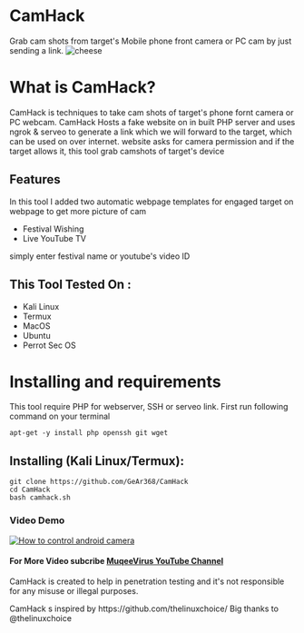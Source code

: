 # CamHack
Grab cam shots from target's Mobile phone front camera or PC cam by just sending a link.
![cheese](https://drive.google.com/uc?export=view&id=1JfeCw8ukW0b2jONaRYXj0Rl34e-h1pL7)

# What is CamHack?
<p>CamHack is techniques to take cam shots of target's phone fornt camera or PC webcam. CamHack Hosts a fake website on in built PHP server and uses ngrok & serveo to generate a link which we will forward to the target, which can be used on over internet. website asks for camera permission and if the target allows it, this tool grab camshots of target's device</p>

## Features
<p>In this tool I added two automatic webpage templates for engaged target on webpage to get more picture of cam</p>
<ul>
  <li>Festival Wishing</li>
  <li>Live YouTube TV</li>
</ul>
<p>simply enter festival name or youtube's video ID</p>

## This Tool Tested On :
<ul>
  <li>Kali Linux</li>
  <li>Termux</li>
  <li>MacOS</li>
  <li>Ubuntu</li>
  <li>Perrot Sec OS</li>
</ul>

# Installing and requirements
<p>This tool require PHP for webserver, SSH or serveo link. First run following command on your terminal</p>

```
apt-get -y install php openssh git wget
```

## Installing (Kali Linux/Termux):

```
git clone https://github.com/GeAr368/CamHack
cd CamHack
bash camhack.sh
```
### Video Demo
[![How to control android camera](https://img.youtube.com/vi/G_nNHrWwCOM/0.jpg)](https://www.youtube.com/watch?v=G_nNHrWwCOM)
#### For More Video subcribe <a href="http://youtube.com/Muqeevirus">MuqeeVirus YouTube Channel</a>
<p>CamHack is created to help in penetration testing and it's not responsible for any misuse or illegal purposes.</p>
<p>CamHack s inspired by https://github.com/thelinuxchoice/ Big thanks to @thelinuxchoice</p>
